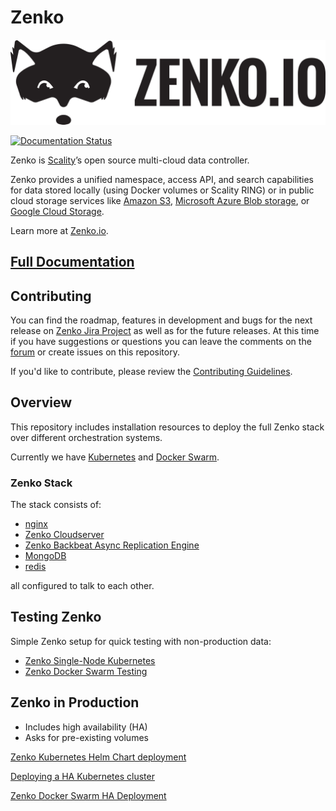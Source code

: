 # Zenko

![Zenko logo](res/zenko.io-logo-wide-bw.png)

[![Documentation Status](https://readthedocs.org/projects/zenko/badge/?version=latest)](https://zenko.readthedocs.io/en/latest/?badge=latest)

Zenko is  [Scality](http://www.scality.com/)’s open source multi-cloud data
controller.

Zenko provides a unified namespace, access API, and search capabilities for
data stored locally (using Docker volumes or Scality RING) or in public cloud
storage services like [Amazon S3](https://aws.amazon.com/s3),
[Microsoft Azure Blob storage](https://azure.microsoft.com/en-us/services/storage/blobs/),
or [Google Cloud Storage](https://cloud.google.com/storage/).

Learn more at  [Zenko.io](http://www.zenko.io/).

## [Full Documentation](http://zenko.readthedocs.io)

## Contributing

You can find the roadmap, features in development and bugs for the next release on [Zenko Jira Project](https://scality.atlassian.net/projects/ZENKOIO/issues/ZENKOIO-19?filter=allopenissues) as well as for the future releases.
At this time if you have suggestions or questions you can leave the comments on the [forum](https://forum.zenko.io/) or create issues on this repository.

If you'd like to contribute, please review the
[Contributing Guidelines](https://github.com/scality/Guidelines/blob/master/CONTRIBUTING.md).

## Overview

This repository includes installation resources to deploy the full Zenko
stack over different orchestration systems.

Currently we have [Kubernetes](https://kubernetes.io/) and
[Docker Swarm](https://docs.docker.com/engine/swarm/).

### Zenko Stack

The stack consists of:
- [nginx](https://nginx.org/en/)
- [Zenko Cloudserver](https://github.com/scality/S3)
- [Zenko Backbeat Async Replication Engine](https://github.com/scality/backbeat)
- [MongoDB](https://www.mongodb.com)
- [redis](https://redis.io/)

all configured to talk to each other.

## Testing Zenko

Simple Zenko setup for quick testing with non-production data:

- [Zenko Single-Node Kubernetes](./docs/minikube.md)
- [Zenko Docker Swarm Testing](./swarm-testing)

## Zenko in Production

- Includes high availability (HA)
- Asks for pre-existing volumes

[Zenko Kubernetes Helm Chart deployment](./kubernetes)

[Deploying a HA Kubernetes cluster](https://github.com/scality/metal-k8s)

[Zenko Docker Swarm HA Deployment](./swarm-production)
